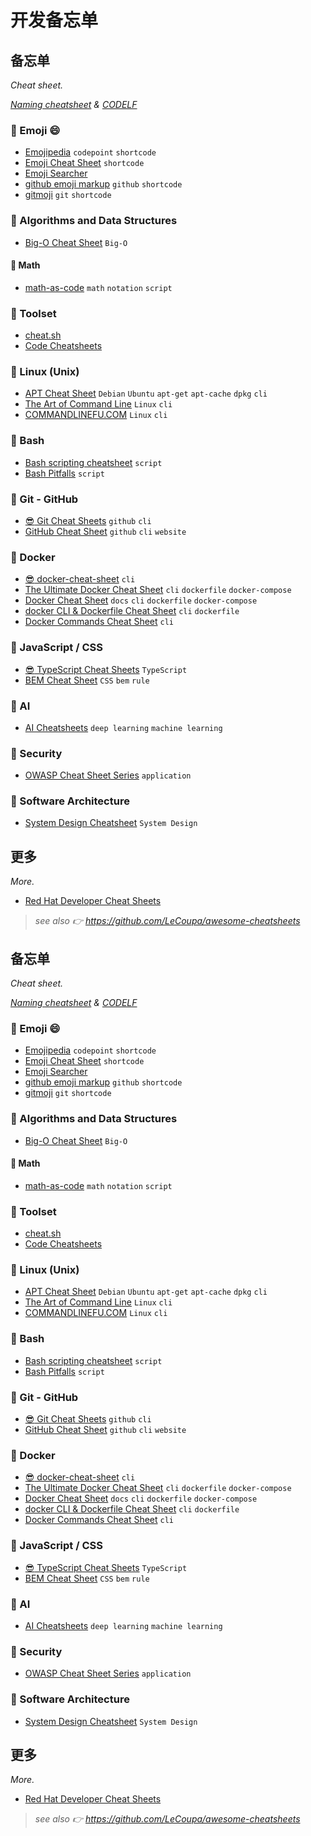 # 开发备忘单

## 备忘单

_Cheat sheet._

_[Naming cheatsheet](https://github.com/kettanaito/naming-cheatsheet) & [CODELF](https://unbug.github.io/codelf/)_

### :bookmark: Emoji :smile:

- [Emojipedia](https://emojipedia.org/) `codepoint` `shortcode`
- [Emoji Cheat Sheet](https://www.webfx.com/tools/emoji-cheat-sheet/) `shortcode`
- [Emoji Searcher](https://emoji.muan.co/)
- [github emoji markup](https://gist.github.com/rxaviers/7360908) `github` `shortcode`
- [gitmoji](https://gitmoji.dev/) `git` `shortcode`

### :bookmark: Algorithms and Data Structures

- [Big-O Cheat Sheet](https://www.bigocheatsheet.com/) `Big-O`

#### :bookmark: Math

- [math-as-code](https://github.com/Jam3/math-as-code) `math` `notation` `script`

### :bookmark: Toolset

- [cheat.sh](https://cheat.sh/)
- [Code Cheatsheets](https://devhints.io/)

### :bookmark: Linux (Unix)

- [APT Cheat Sheet](https://blog.packagecloud.io/apt-cheat-sheet/) `Debian` `Ubuntu` `apt-get` `apt-cache` `dpkg` `cli`
- [The Art of Command Line](https://github.com/jlevy/the-art-of-command-line) `Linux` `cli`
- [COMMANDLINEFU.COM](https://www.commandlinefu.com/commands/browse) `Linux` `cli`

### :bookmark: Bash

- [Bash scripting cheatsheet](https://devhints.io/bash) `script`
- [Bash Pitfalls](http://mywiki.wooledge.org/BashPitfalls) `script`

### :bookmark: Git - GitHub

- [:sunglasses: Git Cheat Sheets](https://training.github.com/) `github` `cli`
- [GitHub Cheat Sheet](http://git.io/sheet) `github` `cli` `website`

### :bookmark: Docker

- [:sunglasses: docker-cheat-sheet](https://www.docker.com/sites/default/files/d8/2019-09/docker-cheat-sheet.pdf) `cli`
- [The Ultimate Docker Cheat Sheet](https://dockerlabs.collabnix.com/docker/cheatsheet/) `cli` `dockerfile` `docker-compose`
- [Docker Cheat Sheet](https://github.com/wsargent/docker-cheat-sheet) `docs` `cli` `dockerfile` `docker-compose`
- [docker CLI & Dockerfile Cheat Sheet](https://design.jboss.org/redhatdeveloper/marketing/docker_cheatsheet/cheatsheet/images/docker_cheatsheet_r3v2.pdf) `cli` `dockerfile`
- [Docker Commands Cheat Sheet](https://buddy.works/tutorials/docker-commands-cheat-sheet) `cli`

### :bookmark: JavaScript / CSS

- [:sunglasses: TypeScript Cheat Sheets](https://www.docker.com/sites/default/files/d8/2019-09/docker-cheat-sheet.pdf) `TypeScript`
- [BEM Cheat Sheet](https://9elements.com/bem-cheat-sheet/) `CSS` `bem` `rule`

### :bookmark: AI

- [AI Cheatsheets](https://github.com/kailashahirwar/cheatsheets-ai) `deep learning` `machine learning`

### :bookmark: Security

- [OWASP Cheat Sheet Series](https://cheatsheetseries.owasp.org/index.html) `application`

### :bookmark: Software Architecture

- [System Design Cheatsheet](https://gist.github.com/vasanthk/485d1c25737e8e72759f) `System Design`

## 更多

_More._

- [Red Hat Developer Cheat Sheets](https://developers.redhat.com/cheat-sheets)

> _see also :point_right: https://github.com/LeCoupa/awesome-cheatsheets_
## 备忘单

_Cheat sheet._

_[Naming cheatsheet](https://github.com/kettanaito/naming-cheatsheet) & [CODELF](https://unbug.github.io/codelf/)_

### :bookmark: Emoji :smile:

- [Emojipedia](https://emojipedia.org/) `codepoint` `shortcode`
- [Emoji Cheat Sheet](https://www.webfx.com/tools/emoji-cheat-sheet/) `shortcode`
- [Emoji Searcher](https://emoji.muan.co/)
- [github emoji markup](https://gist.github.com/rxaviers/7360908) `github` `shortcode`
- [gitmoji](https://gitmoji.dev/) `git` `shortcode`

### :bookmark: Algorithms and Data Structures

- [Big-O Cheat Sheet](https://www.bigocheatsheet.com/) `Big-O`

#### :bookmark: Math

- [math-as-code](https://github.com/Jam3/math-as-code) `math` `notation` `script`

### :bookmark: Toolset

- [cheat.sh](https://cheat.sh/)
- [Code Cheatsheets](https://devhints.io/)

### :bookmark: Linux (Unix)

- [APT Cheat Sheet](https://blog.packagecloud.io/apt-cheat-sheet/) `Debian` `Ubuntu` `apt-get` `apt-cache` `dpkg` `cli`
- [The Art of Command Line](https://github.com/jlevy/the-art-of-command-line) `Linux` `cli`
- [COMMANDLINEFU.COM](https://www.commandlinefu.com/commands/browse) `Linux` `cli`

### :bookmark: Bash

- [Bash scripting cheatsheet](https://devhints.io/bash) `script`
- [Bash Pitfalls](http://mywiki.wooledge.org/BashPitfalls) `script`

### :bookmark: Git - GitHub

- [:sunglasses: Git Cheat Sheets](https://training.github.com/) `github` `cli`
- [GitHub Cheat Sheet](http://git.io/sheet) `github` `cli` `website`

### :bookmark: Docker

- [:sunglasses: docker-cheat-sheet](https://www.docker.com/sites/default/files/d8/2019-09/docker-cheat-sheet.pdf) `cli`
- [The Ultimate Docker Cheat Sheet](https://dockerlabs.collabnix.com/docker/cheatsheet/) `cli` `dockerfile` `docker-compose`
- [Docker Cheat Sheet](https://github.com/wsargent/docker-cheat-sheet) `docs` `cli` `dockerfile` `docker-compose`
- [docker CLI & Dockerfile Cheat Sheet](https://design.jboss.org/redhatdeveloper/marketing/docker_cheatsheet/cheatsheet/images/docker_cheatsheet_r3v2.pdf) `cli` `dockerfile`
- [Docker Commands Cheat Sheet](https://buddy.works/tutorials/docker-commands-cheat-sheet) `cli`

### :bookmark: JavaScript / CSS

- [:sunglasses: TypeScript Cheat Sheets](https://www.docker.com/sites/default/files/d8/2019-09/docker-cheat-sheet.pdf) `TypeScript`
- [BEM Cheat Sheet](https://9elements.com/bem-cheat-sheet/) `CSS` `bem` `rule`

### :bookmark: AI

- [AI Cheatsheets](https://github.com/kailashahirwar/cheatsheets-ai) `deep learning` `machine learning`

### :bookmark: Security

- [OWASP Cheat Sheet Series](https://cheatsheetseries.owasp.org/index.html) `application`

### :bookmark: Software Architecture

- [System Design Cheatsheet](https://gist.github.com/vasanthk/485d1c25737e8e72759f) `System Design`

## 更多

_More._

- [Red Hat Developer Cheat Sheets](https://developers.redhat.com/cheat-sheets)

> _see also :point_right: https://github.com/LeCoupa/awesome-cheatsheets_
